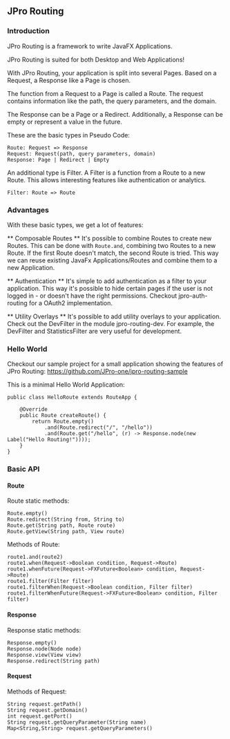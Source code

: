 ## JPro Routing

### Introduction

JPro Routing is a framework
to write JavaFX Applications.

JPro Routing is suited for both Desktop and Web Applications!

With JPro Routing, your application is split into several Pages.
Based on a Request, a Response like a Page is chosen.

The function from a Request to a Page is called a Route.
The request contains information like the path, the query parameters, and the domain.

The Response can be a Page or a Redirect.
Additionally, a Response can be empty or represent a value in the future.

These are the basic types in Pseudo Code:
```
Route: Request => Response
Request: Request(path, query parameters, domain)
Response: Page | Redirect | Empty
```

An additional type is Filter.
A Filter is a function from a Route to a new Route.
This allows interesting features like authentication or analytics.
```
Filter: Route => Route
```

### Advantages

With these basic types, we get a lot of features:

** Composable Routes **
It's possible to combine Routes to create new Routes.
This can be done with `Route.and`, combining two Routes to a new Route.
If the first Route doesn't match, the second Route is tried.
This way we can reuse existing JavaFx Applications/Routes and combine them to a new Application.

** Authentication **
It's simple to add authentication as a filter to your application.
This way it's possible to hide certain pages if the user is not logged in - or doesn't have the right permissions.
Checkout jpro-auth-routing for a OAuth2 implementation.

** Utility Overlays **
It's possible to add utility overlays to your application.
Check out the DevFilter in the module jpro-routing-dev.
For example, the DevFilter and StatisticsFilter are very useful for development.

### Hello World

Checkout our sample project for a small application showing the features of JPro Routing:
https://github.com/JPro-one/jpro-routing-sample

This is a minimal Hello World Application:

```
public class HelloRoute extends RouteApp {

    @Override
    public Route createRoute() {
        return Route.empty()
            .and(Route.redirect("/", "/hello"))
            .and(Route.get("/hello", (r) -> Response.node(new Label("Hello Routing!"))));
    }
}
```


### Basic API

#### Route

Route static methods:
```
Route.empty()
Route.redirect(String from, String to)
Route.get(String path, Route route)
Route.getView(String path, View route)
```

Methods of Route:
```
route1.and(route2)
route1.when(Request->Boolean condition, Request->Route)
route1.whenFuture(Request->FXFuture<Boolean> condition, Request->Route)
route1.filter(Filter filter)
route1.filterWhen(Request->Boolean condition, Filter filter)
route1.filterWhenFuture(Request->FXFuture<Boolean> condition, Filter filter)
```

#### Response

Response static methods:
```
Response.empty()
Response.node(Node node)
Response.view(View view)
Response.redirect(String path)
```

#### Request

Methods of Request:
```
String request.getPath()
String request.getDomain()
int request.getPort()
String request.getQueryParameter(String name)
Map<String,String> request.getQueryParameters()
```
